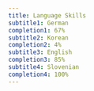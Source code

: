```yaml
---
title: Language Skills
subtitle1: German
completion1: 67%
subtitle2: Korean
completion2: 4%
subtitle3: English
completion3: 85%
subtitle4: Slovenian
completion4: 100%
---
```

